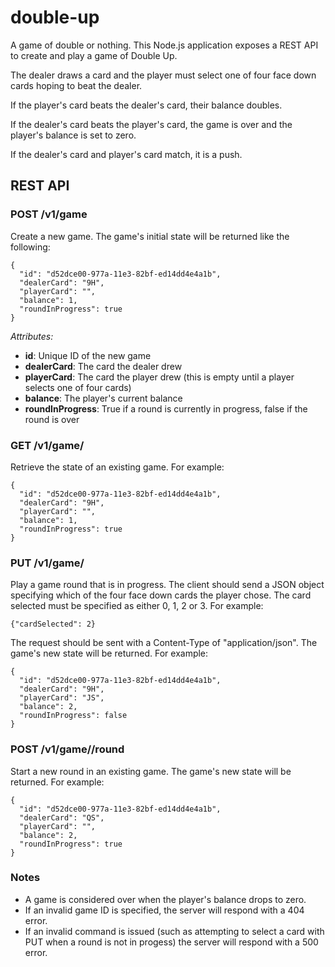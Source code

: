 double-up
=========

A game of double or nothing. This Node.js application exposes a REST API to create and play a game of Double Up.

The dealer draws a card and the player must select one of four face down cards hoping to beat the dealer.

If the player's card beats the dealer's card, their balance doubles.

If the dealer's card beats the player's card, the game is over and the player's balance is set to zero.

If the dealer's card and player's card match, it is a push.


REST API
--------

### POST /v1/game
Create a new game. The game's initial state will be returned like the following:

```
{
  "id": "d52dce00-977a-11e3-82bf-ed14dd4e4a1b",
  "dealerCard": "9H",
  "playerCard": "",
  "balance": 1,
  "roundInProgress": true
}
```

*Attributes:*
* **id**: Unique ID of the new game
* **dealerCard**: The card the dealer drew
* **playerCard**: The card the player drew (this is empty until a player selects one of four cards)
* **balance**: The player's current balance
* **roundInProgress**: True if a round is currently in progress, false if the round is over

### GET /v1/game/<game id>
Retrieve the state of an existing game. For example:

```
{
  "id": "d52dce00-977a-11e3-82bf-ed14dd4e4a1b",
  "dealerCard": "9H",
  "playerCard": "",
  "balance": 1,
  "roundInProgress": true
}
```


### PUT /v1/game/<game id>
Play a game round that is in progress. The client should send a JSON object specifying which of the four face down cards the player chose. The card selected must be specified as either 0, 1, 2 or 3. For example:

```
{"cardSelected": 2}
```

The request should be sent with a Content-Type of "application/json". The game's new state will be returned. For example:

```
{
  "id": "d52dce00-977a-11e3-82bf-ed14dd4e4a1b",
  "dealerCard": "9H",
  "playerCard": "JS",
  "balance": 2,
  "roundInProgress": false
}
```

### POST /v1/game/<game id>/round
Start a new round in an existing game. The game's new state will be returned. For example:

```
{
  "id": "d52dce00-977a-11e3-82bf-ed14dd4e4a1b",
  "dealerCard": "QS",
  "playerCard": "",
  "balance": 2,
  "roundInProgress": true
}
```

### Notes
* A game is considered over when the player's balance drops to zero.
* If an invalid game ID is specified, the server will respond with a 404 error.
* If an invalid command is issued (such as attempting to select a card with PUT when a round is not in progess) the server will respond with a 500 error.